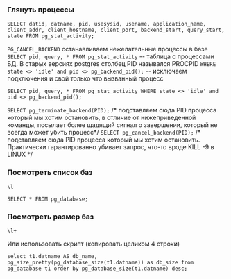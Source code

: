### Глянуть процессы

`SELECT datid, datname, pid, usesysid, usename, application_name, client_addr, client_hostname, client_port, backend_start, query_start, state FROM pg_stat_activity;`

`PG_CANCEL_BACKEND` останавливаем нежелательные процессы в базе
`SELECT pid, query, * FROM pg_stat_activity` -- таблица с процессами БД. В старых версиях postgres столбец PID назывался PROCPID
`WHERE state <> 'idle' and pid <> pg_backend_pid();` -- исключаем подключения и свой только что вызванный процесс

`SELECT pid, query, * FROM pg_stat_activity WHERE state <> 'idle' and pid <> pg_backend_pid();`

`SELECT pg_terminate_backend(PID);` /* подставляем сюда PID процесса который мы хотим остановить, в отличие от нижеприведенной команды, посылает более щадящий сигнал о завершении, который не всегда может убить процесс*/
`SELECT pg_cancel_backend(PID);` /* подставляем сюда PID процесса который мы хотим остановить. Практически гарантированно убивает запрос, что-то вроде KILL -9 в LINUX */

### Посмотреть список баз

`\l`

`SELECT * FROM pg_database;`

### Посмотреть размер баз

`\l+`

Или использовать скрипт (копировать целиком 4 строки)

`select t1.datname AS db_name,  
       pg_size_pretty(pg_database_size(t1.datname)) as db_size
from pg_database t1
order by pg_database_size(t1.datname) desc;`
